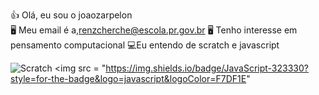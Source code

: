 👍 Olá, eu sou o joaozarpelon     
🖥️ Meu email é a,renzcherche@escola.pr.gov.br
🖥️ Tenho interesse em pensamento computacional
💻Eu entendo de scratch e javascript

![Scratch](https://img.shields.io/badge/Scratch-4D97FF?style=for-the-badge&logo=Scratch&logoColor=white)
<img src = "https://img.shields.io/badge/JavaScript-323330?style=for-the-badge&logo=javascript&logoColor=F7DF1E"
     
  >
